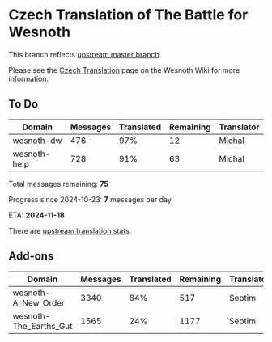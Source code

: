 # Czech Translation of The Battle for Wesnoth

This branch reflects [upstream master branch](https://github.com/wesnoth/wesnoth/tree/master).

Please see the [Czech Translation](https://wiki.wesnoth.org/CzechTranslation) page on the Wesnoth Wiki for more information.

## To Do

Domain | Messages | Translated | Remaining | Translator
------ | -------- | ---------- | --------- | ----------
wesnoth-dw | 476 | 97% | 12 | Michal
wesnoth-help | 728 | 91% | 63 | Michal

Total messages remaining: **75**

Progress since 2024-10-23: **7** messages per day

ETA: **2024-11-18**

There are [upstream translation stats](https://www.wesnoth.org/gettext/?view=langs&version=master&lang=cs).

## Add-ons
Domain | Messages | Translated | Remaining | Translator
------ | -------- | ---------- | --------- | ----------
wesnoth-A_New_Order | 3340 | 84% | 517 | Septim
wesnoth-The_Earths_Gut | 1565 | 24% | 1177 | Septim
